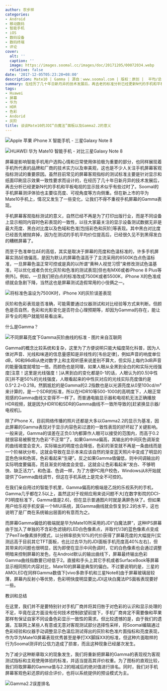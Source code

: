 ```yaml
---
author: 农步祥
categories:
- Android
- 移动数码
- 智能手机
- iOS
- 数码设备
- 数码终端
- 评论
cover:
  alt: ''
  caption: ''
  image: https://images.soomal.cc/images/doc/20171205/00072034.webp
  relative: false
date: '2017-12-05T05:23:20+08:00'
description: Mate10 | Gamma | 源自：www.soomal.com | 版权：原创 |  平均/总评分：08.55/171
summary: 在经历了几十年日新月异的技术发展后，再去老的标准分析已经更新N代的手机和平板电视的显示技术似乎有些过时了。Soomal的手机屏幕测评体验也主要往亮度、可视角度等方向侧重。但在新上市的华为Mate10手机上，情况又发生了变化，让我们不得不重视手机屏幕的Gamma表现。。
tags:
- Huawei
- 屏幕
- 华为
- HDR
- 色彩
- Andorid
- 灰阶
title: 谈谈Mate10的JDI“白魔法”面板以及Gamma2.2的意义
---
```


![Apple 苹果 iPhone X 智能手机 - 三星Galaxy Note 8](https://images.soomal.cc/images/doc/20171117/00071634_01.webp)



![HUAWEI 华为 Mate10 智能手机 - 对比三星Galaxy Note 8](https://images.soomal.cc/images/doc/20171111/00071509_01.webp)



屏幕是影响智能手机用户选购心情和日常使用体验极为重要的部分，也同样展现着手机所代表的品牌和厂商的技术实力以及审美观，这也是不少人关注手机屏幕客观指标测试的重要原因。虽然目前常见的屏幕客观指标的测试标准主要是针对显示和纸面印刷显示效果一致性要求而设计的，在经历了几十年日新月异的技术发展后，再去分析已经更新N代的手机和平板电视的显示技术似乎有些过时了。Soomal的手机屏幕测评体验也主要往亮度、可视角度等方向侧重。但在新上市的华为Mate10手机上，情况又发生了一些变化，让我们不得不重视手机屏幕的Gamma表现。



手机屏幕客观指标测试的意义，自然已经不再是为了打印出版行业，而是不同设备上显示相同内容时色彩表现的一致性，以往大家最关注的显示设备测试数据无非是最大亮度、黑白对比度以及色域和色准[包括彩色和灰阶]等表现。其中黑白对比度已经首先被抛弃掉，因为在测试的手机平均价位提高后，已经很久见不到黑得发白的糟糕屏幕了。



而至于色准单位ΔE的高低，其实是取决于屏幕的亮度和色温标准的，许多手机屏幕实测ΔE值偏高，是因为默认的屏幕色温高于了主流采用的6500K白点色温标准，一旦屏幕色温正常可控或是真的以所谓“黄种人视觉习惯”来修改测试色温基准，可以优化或者负优化灰阶和色准的测试表现[但也有MX6或者iPhone 8 Plus等例外]。例如，一旦我们把白点的标准改成7500K或者5500K，iPhone X的色准成绩就会急剧下降，当然这也是屏幕测试造假常用的小伎俩之一。



![将标准色温设为7500K时，iPhone X的灰阶误差表现](https://images.soomal.cc/images/doc/20171205/00072033.webp)



灰阶和色彩表现是否准确，可能需要通过仪器测试和对比经验等方式来判断。但颜色是否自然，色彩和光影变化是否符合心理预期等，却因为Gamma的存在，能让非专业的用户就能轻易看出来。



什么是Gamma？



![不同屏幕亮度下Gamma灰阶曲线的标准 - 图片来自互联网](https://images.soomal.cc/images/doc/20171121/00071675.webp)



Gamma的概念比较系统和复杂，这里为了方便说明只能大幅度简化科普，因为人体对声音、光线和味道的信息量感知是非线性的[韦伯定律]，例如声音的响度单位dB，90和96dB从绝对数字上和主观听感来说差别不算大，但实际上每约3dB声音的能量强度就增加一倍。而颜色也是同理，如果人眼从全黑到全白的和实际光线强度[注意！这里是光线强度！]从黑到白的变化都是0-1的话，人眼认为的0.5[中性灰]并不是50%的光线强度，人眼看起来的中性灰对应的光线实际亮度值约是0.5^2.2=0.218。然鹅尴尬的是Gamma的2.2指数也是以光源亮度从0至100cd/m²来计算的，是一个SDR的标准，所以在HDR10等500-1000的高明度下，人眼正常观感的Gamma曲线又变得不一样了。而普通电脑显示器和电视机无法正确播放HDR视频，就是因为HDR10和SDR的Gamma曲线不一致所导致的[赶紧换显示器/电视机]。



除了iPhone X，目前网络传播的照片还都是大多以Gamma2.2的显示为基准，因此屏幕的Gamma表现对于显示内容色彩过渡的一致性表现的好坏起了关键影响。一般来说，Gamma的误差在正负0.1内都算作人眼可以接受的范围内，而高于0.2就很容易被察觉为色彩“不正常”了。如果Gamma偏高，其输出的中间灰色调渐变的曲线坡度会变大，实际输出的明度也会降低，色彩的渐变就不再是一条曲线而是一个阶梯状分布，这就会导致在显示本来应该自然的渐变蓝天照片中变成了明显的蓝色色块和色斑，色彩看起来“生硬”。反之如果Gamma值偏低，则中间调输出的实际明度要偏高，而且渐变的坡度会变低，这就会让色彩看起来“发白、不够明快、缺乏活力”。和色温、色调一样，为了方便PC用户校色，Windows从8开始就提供了Gamma曲线调节，但这在手机系统上是完全不可控的。



在我们亲自用过的智能手机里，Gamma偏高的极端是乙烷的乐视系列的手机，Gamma几乎都在2.5以上，虽然这对于视频应用来说问题不大[在数字影院的DCI-P3明度标准下，Gamma值是2.6]，但在显示普通图片时就是满屏色块了。但如果用户给乐视手机安装一个MIUI系统，其Gamma曲线就会恢复到2.2的水平，这也说明了是厂商在系统输出层面的有意而为之。



而屏幕Gamma偏低的极端就是华为Mate10所采用的JDI“白魔法屏”，这种IPS屏幕由于加入了单独的不含彩色滤镜的LED白色像素点，并取代1/3的蓝色像素点变成了PenTile像素排列模式，以分辨率损失10%的代价获得了屏幕亮度的大幅提升[实测远高于目前其它TFT面板，也比过去华为的JDI面板手机亮度高40%左右]，但其带来的问题也很明显，因为即使在显示中间色调时，它的白色像素也会通过调整明暗来控制屏幕的发色，在Android默认的输出曲线下，屏幕最终输出色彩Gamma曲线指数要已经低于2。直接和手头上其它手机或者SurfaceBook等屏幕显示相同照片内容对比，Mate10的屏幕是典型的偏白。不过要说明的是，三星的AMOLED在同样Gamma数值下[vivo多款手机和三星Note8]由于屏幕玻璃层较薄，屏幕内反射小等优势，色彩明快度明显要比JDI这块白魔法IPS面板表现要好一些。



教训和总结



在这里，我们并不是要特别针对手机厂商并将其归咎于对色彩的认识和显示处理的不足，毕竟在这方面没有任何技术控制欲望前提下，手机厂商肯定不需要像和苹果那样有保证自家不同设备色彩显示一致性的需求。但比较遗憾的是，由于我们的遗漏，互联网上某些人有意或无意对客观测试部分选择性采样，将Soomal编辑通过色彩经验和仪器手动调整显示色温后测试得出的灰阶和色准片面指标和亮度表现，作为华为Mate10屏幕表现优秀甚至是拳打XX脚踩XX的标准，但这种片面取样的行为Soomal测评的公信力造成了损害，而且这种现象已经屡次发生。



为了减少这种断章取义的现象发生，我们将重新把屏幕的Gamma的表现视为客观测试指标和主观使用体验的标准，并适当提高其评价权重。为了图标的直观比较，我们将取屏幕的Gamma值与2.2的相减后的绝对值进行排名。同时，我们对手机屏幕客观色彩还原的综合评价，也将以系统提供的预设模式为主。



![Gamma2.2误差排名](https://images.soomal.cc/images/doc/20171205/00072031.webp)